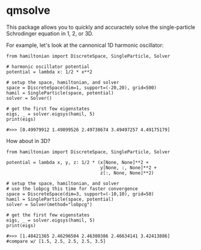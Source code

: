# qmsolve

This package allows you to quickly and accuractely solve the single-particle Schrodinger equation 
in 1, 2, or 3D. 

For example, let's look at the cannonical 1D harmonic oscillator: 
```python3
from hamiltonian import DiscreteSpace, SingleParticle, Solver

# harmonic oscillator potential
potential = lambda x: 1/2 * x**2

# setup the space, hamiltonian, and solver
space = DiscreteSpace(dim=1, support=(-20,20), grid=500)
hamil = SingleParticle(space, potential)
solver = Solver()

# get the first few eigenstates
eigs, _ = solver.eigsys(hamil, 5)
print(eigs)

#>>> [0.49979912 1.49899526 2.49738674 3.49497257 4.49175179]
```

How about in 3D? 
```python3
from hamiltonian import DiscreteSpace, SingleParticle, Solver

potential = lambda x, y, z: 1/2 * (x[None, None]**2 + 
                                   y[None, :, None]**2 + 
                                   z[:, None, None]**2)

# setup the space, hamiltonian, and solver
# use the lobpcg this time for faster convergence
space = DiscreteSpace(dim=3, support=(-10,10), grid=50)
hamil = SingleParticle(space, potential)
solver = Solver(method="lobpcg")

# get the first few eigenstates
eigs, _ = solver.eigsys(hamil, 5)
print(eigs)

#>>> [1.48421365 2.46296504 2.46300386 2.46634141 3.42413886]
#compare w/ [1.5, 2.5, 2.5, 2.5, 3.5]
```

 
